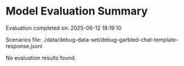 # Model Evaluation Summary

Evaluation completed on: 2025-06-12 18:19:10

Scenarios file: ./data/debug-data-set/debug-garbled-chat-template-response.jsonl

No evaluation results found.